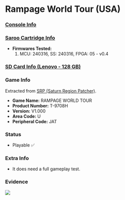 # Rampage World Tour (USA)

### [Console Info](../../../../../Info/Consoles/VA13/README.md)

### [Saroo Cartridge Info](../../../../../Info/Cartridges/RetroGameParadiseStore/1.32F/README.md)

- <b>Firmwares Tested:</b>
  1. MCU: 240316, SS: 240316, FPGA: 05 - v0.4

### [SD Card Info (Lenovo - 128 GB)](../../../../../Info/SdCards/Lenovo/128GB/fat32/README.md)

### Game Info

Extracted from [SRP (Saturn Region Patcher)](https://segaxtreme.net/resources/saturn-region-patcher.81/download).

- <b>Game Name:</b> RAMPAGE WORLD TOUR
- <b>Product Number:</b> T-9708H
- <b>Version:</b> V1.000
- <b>Area Code:</b> U
- <b>Peripheral Code:</b> JAT

### Status

- Playable :white_check_mark:

### Extra Info

- It does need a full gameplay test.

### Evidence

[![](https://img.youtube.com/vi/8UiozNz4x7k/0.jpg)](https://www.youtube.com/watch?v=8UiozNz4x7k)
